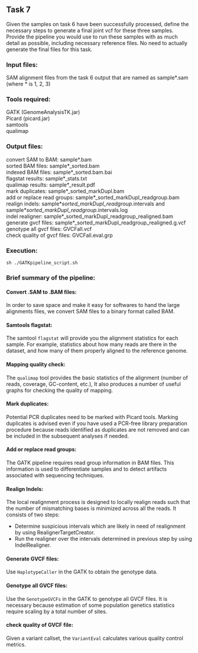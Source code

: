 ## Task 7  

Given the samples on task 6 have been successfully processed, define the necessary steps to generate a final joint vcf for these three samples. Provide the pipeline you would use to run these samples with as much detail as possible, including necessary reference files. No need to actually generate the final files for this task.  

### Input files:  
SAM alignment files from the task 6 output that are named as sample*.sam (where * is 1, 2, 3)  


### Tools required:  
GATK (GenomeAnalysisTK.jar)  
Picard (picard.jar)  
samtools  
qualimap  


### Output files:  
convert SAM to BAM: sample*.bam  
sorted BAM files: sample*_sorted.bam  
indexed BAM files: sample*_sorted.bam.bai  
flagstat results: sample*_stats.txt  
qualimap results: sample*_result.pdf  
mark duplicates: sample*_sorted_markDupl.bam  
add or replace read groups: sample*_sorted_markDupl_readgroup.bam  
realign indels: sample*_sorted_markDupl_readgroup_.intervals and sample*_sorted_markDupl_readgroup_.intervals.log  
indel realigner: sample*_sorted_markDupl_readgroup_realigned.bam  
generate gvcf files: sample*_sorted_markDupl_readgroup_realigned.g.vcf  
genotype all gvcf files: GVCFall.vcf  
check quality of gvcf files: GVCFall.eval.grp


### Execution:  
`sh ./GATKpipeline_script.sh`  

### Brief summary of the pipeline:  

#### Convert .SAM to .BAM files:  
In order to save space and make it easy for softwares to hand the large alignments files, we convert SAM files to a binary format called BAM.  

#### Samtools flagstat:  
The samtool `flagstat` will provide you the alignment statistics for each sample. For example, statistics about how many reads are there in the dataset, and how many of them properly aligned to the reference genome.  

#### Mapping quality check:  
The `qualimap` tool provides the basic statistics of the alignment (number of reads, coverage, GC-content, etc.), 
It also produces a number of useful graphs for checking the quality of mapping.  

#### Mark duplicates:  
Potential PCR duplicates need to be marked with Picard tools. Marking duplicates is advised even if you have used a PCR-free library preparation procedure because reads identified as duplicates are not removed and can be included in the subsequent analyses if needed.  

#### Add or replace read groups:  
The GATK pipeline requires read group information in BAM files. This information is used to differentiate samples and to detect artifacts associated with sequencing techniques.  

#### Realign Indels:  
The local realignment process is designed to locally realign reads such that the number of mismatching bases is minimized across all the reads. It consists of two steps:  
+ Determine suspicious intervals which are likely in need of realignment by using RealignerTargetCreator.  
+ Run the realigner over the intervals determined in previous step by using IndelRealigner.  

#### Generate GVCF files:  
Use `HaplotypeCaller` in the GATK to obtain the genotype data.  

#### Genotype all GVCF files:  
Use the `GenotypeGVCFs` in the GATK to genotype all GVCF files. It is necessary because estimation of some population genetics statistics require scaling by a total number of sites.  

#### check quality of GVCF file:  
Given a variant callset, the `VariantEval` calculates various quality control metrics.  
